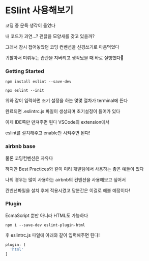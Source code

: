 # ESlint 사용해보기
코딩 중 문득 생각이 들었다

내 코드가 과연...? 괜찮을 모양새를 갖고 있을까?

그래서 잠시 접어놓았던 코딩 컨벤션을 신경쓰기로 마음먹었다

귀찮아서 미뤄두는 습관을 져버리고 생각났을 때 바로 실행했다🐶

### Getting Started
```
npm install eslint --save-dev

npx eslint --init
```
위와 같이 입력하면 초기 설정을 하는 몇몇 절차가 terminal에 뜬다

완료되면 .eslintrc.js 파일이 생성되며 초기설정이 들어가 있다

이제 IDE쪽만 만져주면 된다 VSCode의 extension에서

eslint를 설치해주고 enable만 시켜주면 된다!

### airbnb base
물론 코딩컨벤션은 자유다

하지만 Best Practices와 같이 미리 개발팀에서 사용하는 좋은 예들이 있다

나의 경우는 많이 사용하는 airbnb의 컨벤션을 사용해보고 싶어서

컨벤션파일을 설치 후에 적용시켰고 당분간은 이걸로 해볼 예정이다!

### Plugin
EcmaScript 뿐만 아니라 HTML도 가능하다

```
npm i --save-dev eslint-plugin-html
```
후 eslintrc.js 파일에 아래와 같이 입력해주면 된다!
```js
plugin: [
  'html'
]
```
